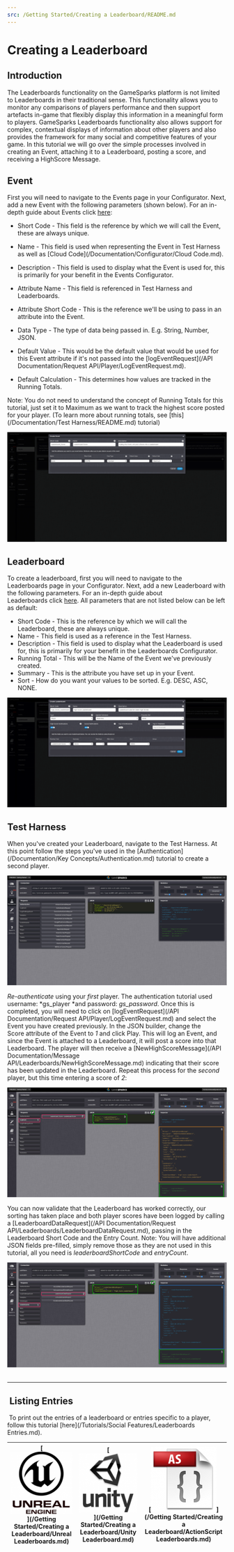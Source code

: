 ```yaml
---
src: /Getting Started/Creating a Leaderboard/README.md
---
```


# Creating a Leaderboard

## Introduction

The Leaderboards functionality on the GameSparks platform is not limited to Leaderboards in their traditional sense. This functionality allows you to monitor any comparisons of players performance and then support artefacts in-game that flexibly display this information in a meaningful form to players. GameSparks Leaderboards functionality also allows support for complex, contextual displays of information about other players and also provides the framework for many social and competitive features of your game. In this tutorial we will go over the simple processes involved in creating an Event, attaching it to a Leaderboard, posting a score, and receiving a HighScore Message.

## Event

First you will need to navigate to the Events page in your Configurator. Next, add a new Event with the following parameters (shown below). For an in-depth guide about Events click [here](/Documentation/Configurator/Events.md):

  * Short Code - This field is the reference by which we will call the Event, these are always unique.
  * Name - This field is used when representing the Event in Test Harness as well as [Cloud Code](/Documentation/Configurator/Cloud Code.md).
  * Description - This field is used to display what the Event is used for, this is primarily for your benefit in the Events Configurator.
  * Attribute Name - This field is referenced in Test Harness and Leaderboards.
  * Attribute Short Code - This is the reference we'll be using to pass in an attribute into the Event.
  * Data Type - The type of data being passed in. E.g. String, Number, JSON.
  * Default Value - This would be the default value that would be used for this Event attribute if it's not passed into the [logEventRequest](/API Documentation/Request API/Player/LogEventRequest.md).

  * Default Calculation - This determines how values are tracked in the Running Totals.

Note: You do not need to understand the concept of Running Totals for this tutorial, just set it to Maximum as we want to track the highest score posted for your player. (To learn more about running totals, see [this](/Documentation/Test Harness/README.md) tutorial)

![](img/CreatingALeaderboard/1.png)

## Leaderboard

To create a leaderboard, first you will need to navigate to the Leaderboards page in your Configurator. Next, add a new Leaderboard with the following parameters. For an in-depth guide about Leaderboards click [here](/Documentation/Configurator/Leaderboards.md). All parameters that are not listed below can be left as default: 

  * Short Code - This is the reference by which we will call the Leaderboard, these are always unique.
  * Name - This field is used as a reference in the Test Harness.
  * Description - This field is used to display what the Leaderboard is used for, this is primarily for your benefit in the Leaderboards Configurator.
  * Running Total - This will be the Name of the Event we've previously created.
  * Summary - This is the attribute you have set up in your Event.
  * Sort - How do you want your values to be sorted. E.g. DESC, ASC, NONE.

  ![](img/CreatingALeaderboard/2.png)

## Test Harness

When you've created your Leaderboard, navigate to the Test Harness. At this point follow the steps you've used in the [Authentication](/Documentation/Key Concepts/Authentication.md) tutorial to create a second player.

![](img/CreatingALeaderboard/3.png)

*Re-authenticate* using your *first* player. The authentication tutorial used username: *gs_player *and password: *gs_password*. Once this is completed, you will need to click on [logEventRequest](/API Documentation/Request API/Player/LogEventRequest.md) and select the Event you have created previously. In the JSON builder, change the Score attribute of the Event to *1* and click Play. This will log an Event, and since the Event is attached to a Leaderboard, it will post a score into that Leaderboard. The player will then receive a [NewHighScoreMessage](/API Documentation/Message API/Leaderboards/NewHighScoreMessage.md) indicating that their score has been updated in the Leaderboard. Repeat this process for the *second* player, but this time entering a score of *2*:

![](img/CreatingALeaderboard/4.png)

You can now validate that the Leaderboard has worked correctly, our sorting has taken place and both player scores have been logged by calling a [LeaderboardDataRequest](/API Documentation/Request API/Leaderboards/LeaderboardDataRequest.md), passing in the Leaderboard Short Code and the Entry Count. Note: You will have additional JSON fields pre-filled, simply remove those as they are not used in this tutorial, all you need is *leaderboardShortCode* and *entryCount*.

![](img/CreatingALeaderboard/5.png)
 
____


##  Listing Entries

 To print out the entries of a leaderboard or entries specific to a player, follow this tutorial [here](/Tutorials/Social Features/Leaderboards Entries.md).

|[![](../img/URLogo.png)](/Getting Started/Creating a Leaderboard/Unreal Leaderboards.md)   |[![](../img/UTLogo.png)](/Getting Started/Creating a Leaderboard/Unity Leaderboard.md)   |[![](../img/ASLogo.png)](/Getting Started/Creating a Leaderboard/ActionScript Leaderboards.md)   |
|---|---|---|
